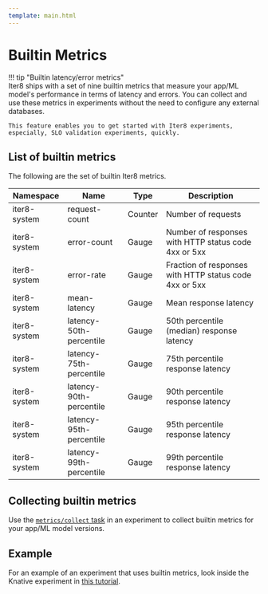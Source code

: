 ```yaml
---
template: main.html
---
```


# Builtin Metrics

!!! tip "Builtin latency/error metrics"    
    Iter8 ships with a set of nine builtin metrics that measure your app/ML model's performance in terms of latency and errors. You can collect and use these metrics in experiments without the need to configure any external databases. 
    
    This feature enables you to get started with Iter8 experiments, especially, SLO validation experiments, quickly.

## List of builtin metrics
The following are the set of builtin Iter8 metrics.

| Namespace | Name         | Type | Description |
| ----- | ------------ | ----------- | -------- |
| iter8-system | request-count | Counter | Number of requests |
| iter8-system | error-count | Gauge | Number of responses with HTTP status code 4xx or 5xx |
| iter8-system | error-rate | Gauge | Fraction of responses with HTTP status code 4xx or 5xx |
| iter8-system | mean-latency | Gauge | Mean response latency |
| iter8-system | latency-50th-percentile | Gauge | 50th percentile (median) response latency |
| iter8-system | latency-75th-percentile | Gauge | 75th percentile response latency |
| iter8-system | latency-90th-percentile | Gauge | 90th percentile response latency |
| iter8-system | latency-95th-percentile | Gauge | 95th percentile response latency |
| iter8-system | latency-99th-percentile | Gauge | 99th percentile response latency |

## Collecting builtin metrics
Use the [`metrics/collect` task](../reference/tasks/metrics.md) in an experiment to collect builtin metrics for your app/ML model versions.

## Example
For an example of an experiment that uses builtin metrics, look inside the Knative experiment in [this tutorial](../../tutorials/testing-strategies/conformance/#7-launch-experiment).